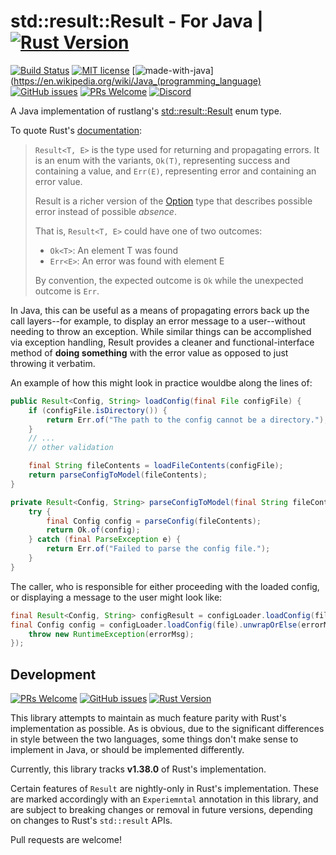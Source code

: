 # std::result::Result - For Java | [![Rust Version](https://img.shields.io/badge/rust-1.38.0-b7410e)](https://doc.rust-lang.org/1.38.0/std/result/)

[![Build Status](https://travis-ci.org/Seputaes/result.svg?branch=master)](https://travis-ci.org/Seputaes/result)
[![MIT license](https://img.shields.io/badge/License-MIT-blue.svg)](https://lbesson.mit-license.org/)
[![made-with-java](https://img.shields.io/badge/Made%20with-Java-1f425f.svg)](https://en.wikipedia.org/wiki/Java_(programming_language)
[![GitHub issues](https://img.shields.io/github/issues/Seputaes/result.svg)](https://GitHub.com/seputaes/result/issues/)
[![PRs Welcome](https://img.shields.io/badge/PRs-welcome-brightgreen.svg?style=flat)](http://makeapullrequest.com)
[![Discord](https://img.shields.io/discord/481539443170344961?logo=discord&label=Discord)](https://sep.gg/discord)


A Java implementation of rustlang's 
[std::result::Result](https://doc.rust-lang.org/std/result/enum.Result.html) 
enum type.

To quote Rust's 
[documentation](https://doc.rust-lang.org/rust-by-example/error/result.html):

> `Result<T, E>` is the type used for returning and propagating errors. It is an 
> enum with the variants, `Ok(T)`, representing success and containing a value, 
> and `Err(E)`, representing error and containing an error value.
>
> Result is a richer version of the 
> [Option](https://doc.rust-lang.org/std/option/enum.Option.html) 
> type that describes possible error instead of possible *absence*.
>
> That is, `Result<T, E>` could have one of two outcomes:
> - `Ok<T>`: An element T was found
> - `Err<E>`: An error was found with element E
>    
> By convention, the expected outcome is `Ok` while the unexpected outcome 
> is `Err`.

In Java, this can be useful as a means of propagating errors back up the call
layers--for example, to display an error message to a user--without needing
to throw an exception. While similar things can be accomplished via exception
handling, Result provides a cleaner and functional-interface method of 
**doing something** with the error value as opposed to just throwing it 
verbatim.

An example of how this might look in practice wouldbe along the lines of:

```java
public Result<Config, String> loadConfig(final File configFile) {
    if (configFile.isDirectory()) {
        return Err.of("The path to the config cannot be a directory.");
    }
    // ...
    // other validation

    final String fileContents = loadFileContents(configFile);
    return parseConfigToModel(fileContents);
}

private Result<Config, String> parseConfigToModel(final String fileContents) {
    try {
        final Config config = parseConfig(fileContents);
        return Ok.of(config);
    } catch (final ParseException e) {
        return Err.of("Failed to parse the config file.");
    }
}
```

The caller, who is responsible for either proceeding with the loaded config, or
displaying a message to the user might look like:


```java
final Result<Config, String> configResult = configLoader.loadConfig(file);
final Config config = configLoader.loadConfig(file).unwrapOrElse(errorMsg -> {
    throw new RuntimeException(errorMsg);
});
```

## Development

[![PRs Welcome](https://img.shields.io/badge/PRs-welcome-brightgreen.svg?style=flat-square)](http://makeapullrequest.com)
[![GitHub issues](https://img.shields.io/github/issues/Seputaes/result.svg)](https://GitHub.com/seputaes/result/issues/)
[![Rust Version](https://img.shields.io/badge/rust-1.38.0-b7410e)](https://doc.rust-lang.org/1.38.0/std/result/)

This library attempts to maintain as much feature parity with Rust's 
implementation as possible. As is obvious, due to the significant differences
in style between the two languages, some things don't make sense to implement
in Java, or should be implemented differently.

Currently, this library tracks **v1.38.0** of Rust's implementation.

Certain features of `Result` are nightly-only in Rust's implementation. These
are marked accordingly with an `Experiemntal` annotation in this library, and
are subject to breaking changes or removal in future versions, depending on
changes to Rust's `std::result` APIs.

Pull requests are welcome!